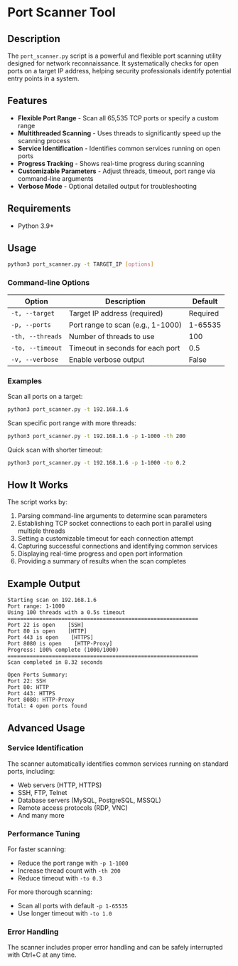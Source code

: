 # Port Scanner Tool

## Description

The `port_scanner.py` script is a powerful and flexible port scanning utility designed for network reconnaissance. It systematically checks for open ports on a target IP address, helping security professionals identify potential entry points in a system.

## Features

- **Flexible Port Range** - Scan all 65,535 TCP ports or specify a custom range
- **Multithreaded Scanning** - Uses threads to significantly speed up the scanning process
- **Service Identification** - Identifies common services running on open ports
- **Progress Tracking** - Shows real-time progress during scanning
- **Customizable Parameters** - Adjust threads, timeout, port range via command-line arguments
- **Verbose Mode** - Optional detailed output for troubleshooting

## Requirements

- Python 3.9+

## Usage

```bash
python3 port_scanner.py -t TARGET_IP [options]
```

### Command-line Options

| Option | Description | Default |
|--------|-------------|---------|
| `-t, --target` | Target IP address (required) | Required |
| `-p, --ports` | Port range to scan (e.g., 1-1000) | 1-65535 |
| `-th, --threads` | Number of threads to use | 100 |
| `-to, --timeout` | Timeout in seconds for each port | 0.5 |
| `-v, --verbose` | Enable verbose output | False |

### Examples

Scan all ports on a target:

```bash
python3 port_scanner.py -t 192.168.1.6
```

Scan specific port range with more threads:

```bash
python3 port_scanner.py -t 192.168.1.6 -p 1-1000 -th 200
```

Quick scan with shorter timeout:

```bash
python3 port_scanner.py -t 192.168.1.6 -p 1-1000 -to 0.2
```

## How It Works

The script works by:

1. Parsing command-line arguments to determine scan parameters
1. Establishing TCP socket connections to each port in parallel using multiple threads
1. Setting a customizable timeout for each connection attempt
1. Capturing successful connections and identifying common services
1. Displaying real-time progress and open port information
1. Providing a summary of results when the scan completes

## Example Output

```text
Starting scan on 192.168.1.6
Port range: 1-1000
Using 100 threads with a 0.5s timeout
============================================================
Port 22 is open    [SSH]                
Port 80 is open    [HTTP]                
Port 443 is open    [HTTPS]                
Port 8080 is open    [HTTP-Proxy]                
Progress: 100% complete (1000/1000)
============================================================
Scan completed in 8.32 seconds

Open Ports Summary:
Port 22: SSH
Port 80: HTTP
Port 443: HTTPS
Port 8080: HTTP-Proxy
Total: 4 open ports found
```

## Advanced Usage

### Service Identification

The scanner automatically identifies common services running on standard ports, including:

- Web servers (HTTP, HTTPS)
- SSH, FTP, Telnet
- Database servers (MySQL, PostgreSQL, MSSQL)
- Remote access protocols (RDP, VNC)
- And many more

### Performance Tuning

For faster scanning:

- Reduce the port range with `-p 1-1000`
- Increase thread count with `-th 200`
- Reduce timeout with `-to 0.3`

For more thorough scanning:

- Scan all ports with default `-p 1-65535`
- Use longer timeout with `-to 1.0`

### Error Handling

The scanner includes proper error handling and can be safely interrupted with Ctrl+C at any time.
